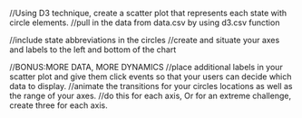 //Using D3 technique, create a scatter plot that represents each state with circle elements. 
//pull in the data from data.csv by using d3.csv function

//include state abbreviations in the circles
//create and situate your axes and labels to the left and bottom of the chart




//BONUS:MORE DATA, MORE DYNAMICS
//place additional labels in your scatter plot and give them click events so that your users can decide which data to display. 
//animate the transitions for your circles locations as well as the range of your axes. 
//do this for each axis, Or for an extreme challenge, create three for each axis.

